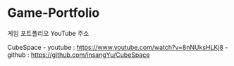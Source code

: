 # Game-Portfolio
게임 포트폴리오 YouTube 주소

CubeSpace - youtube : https://www.youtube.com/watch?v=8nNUksHLKj8
          - github  : https://github.com/insangYu/CubeSpace
